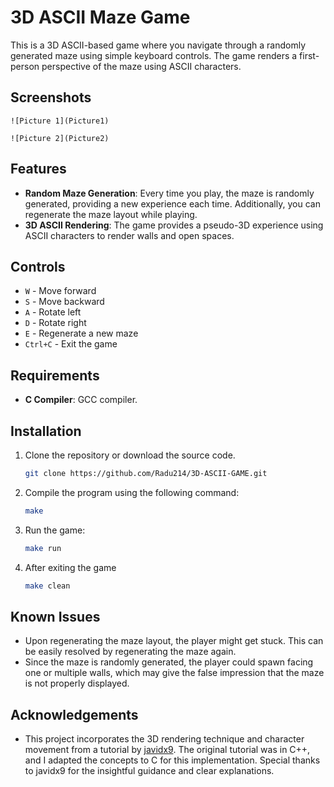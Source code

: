# 3D ASCII Maze Game

This is a 3D ASCII-based game where you navigate through a randomly generated maze using simple keyboard controls. The game renders a first-person perspective of the maze using ASCII characters.

## Screenshots
    ![Picture 1](Picture1)

    ![Picture 2](Picture2)


## Features

- **Random Maze Generation**: Every time you play, the maze is randomly generated, providing a new experience each time. Additionally, you can regenerate the maze layout while playing.
- **3D ASCII Rendering**: The game provides a pseudo-3D experience using ASCII characters to render walls and open spaces.

## Controls

- `W` - Move forward
- `S` - Move backward
- `A` - Rotate left
- `D` - Rotate right
- `E` - Regenerate a new maze
- `Ctrl+C` - Exit the game

## Requirements

- **C Compiler**: GCC compiler.

## Installation

1. Clone the repository or download the source code.
    ```bash
    git clone https://github.com/Radu214/3D-ASCII-GAME.git
    ```
	
2. Compile the program using the following command:

    ```bash
    make
    ```

3. Run the game:

    ```bash
    make run 
    ```
4. After exiting the game
	 ```bash
    make clean 
    ```

## Known Issues

- Upon regenerating the maze layout, the player might get stuck. This can be easily resolved by regenerating the maze again.  
- Since the maze is randomly generated, the player could spawn facing one or multiple walls, which may give the false impression that the maze is not properly displayed.

## Acknowledgements 
- This project incorporates the 3D rendering technique and character movement from a tutorial by [javidx9](https://www.youtube.com/@javidx9). The original tutorial was in C++, and I adapted the concepts to C for this implementation. Special thanks to javidx9 for the insightful guidance and clear explanations.
